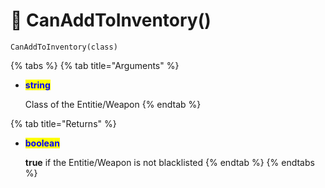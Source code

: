 # 🔵 CanAddToInventory()

```
CanAddToInventory(class)
```

{% tabs %}
{% tab title="Arguments" %}
*   <mark style="color:blue;">**string**</mark>

    Class of the Entitie/Weapon
{% endtab %}

{% tab title="Returns" %}
*   <mark style="color:blue;">**boolean**</mark>

    **true** if the Entitie/Weapon is  not blacklisted
{% endtab %}
{% endtabs %}
